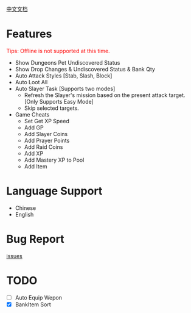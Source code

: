 [中文文档](./README-CN.md)

# Features

<span style="color: red;">Tips: Offline is not supported at this time.</span>

- Show Dungeons Pet Undiscovered Status
- Show Drop Changes & Undiscovered Status & Bank Qty
- Auto Attack Styles [Stab, Slash, Block]
- Auto Loot All
- Auto Slayer Task [Supports two modes]
  - Refresh the Slayer's mission based on the present attack target. [Only Supports Easy Mode]
  - Skip selected targets.
- Game Cheats
  - Set Get XP Speed
  - Add GP
  - Add Slayer Coins
  - Add Prayer Points
  - Add Raid Coins
  - Add XP
  - Add Mastery XP to Pool
  - Add Item

# Language Support

- Chinese
- English

# Bug Report

[issues](https://github.com/rsl140/Melvoridle-Auto-Manger/issues)

# TODO

- [ ] Auto Equip Wepon
- [x] BankItem Sort
